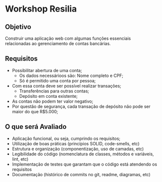 # Workshop Resilia

## Objetivo
Construir uma aplicação web com algumas funções essenciais relacionadas ao gerenciamento de contas bancárias.

## Requisitos

* Possibilitar abertura de uma conta;
  * Os dados necessárioos são: Nome completo e CPF;
  * Só é permitido uma conta por pessoa;
* Com essa conta deve ser possível realizar transações;
  * Transferências para outras contas;
  * Depósito em conta existente;
* As contas não podem ter valor negativo;
* Por questão de segurança, cada transação de depósito não pode ser maior do que R$5.000;

## O que será Avaliado

* Aplicação funcional, ou seja, cumprindo os requisitos;
* Utilização de boas práticas (princípios SOLID, code-smells, etc)
* Estrutura e organização (componentização, uso de camadas, etc)
* Legibilidade do código (nomenclatura de classes, métodos e variáveis, lint, etc)
* Implementação de testes que garantam que o código está atendendo os requisitos
* Documentação (histórico de commits no git, readme, diagramas, etc)

